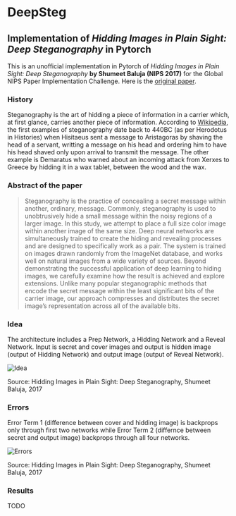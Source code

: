 # DeepSteg
## Implementation of _Hidding Images in Plain Sight: Deep Steganography_ in Pytorch

This is an unofficial implementation in Pytorch of _Hidding Images in Plain Sight: Deep Steganography_ **by Shumeet Baluja (NIPS 2017)** for the Global NIPS Paper Implementation Challenge. Here is the [original paper](https://papers.nips.cc/paper/6802-hiding-images-in-plain-sight-deep-steganography).

### History

Steganography is the art of hidding a piece of information in a carrier which, at first glance, carries another piece of information. According to [Wikipedia](https://en.wikipedia.org/wiki/Steganography), the first examples of steganography date back to 440BC (as per Herodotus in Histories) when Hisitaeus sent a message to Aristagoras by shaving the head of a servant, writting a message on his head and ordering him to have his head shaved only upon arrival to transmit the message. The other example is Demaratus who warned about an incoming attack from Xerxes to Greece by hidding it in a wax tablet, between the wood and the wax.

### Abstract of the paper

> Steganography is the practice of concealing a secret message within another,
> ordinary, message. Commonly, steganography is used to unobtrusively hide a small
> message within the noisy regions of a larger image. In this study, we attempt
> to place a full size color image within another image of the same size. Deep
> neural networks are simultaneously trained to create the hiding and revealing
> processes and are designed to specifically work as a pair. The system is trained on
> images drawn randomly from the ImageNet database, and works well on natural
> images from a wide variety of sources. Beyond demonstrating the successful
> application of deep learning to hiding images, we carefully examine how the result
> is achieved and explore extensions. Unlike many popular steganographic methods
> that encode the secret message within the least significant bits of the carrier image,
> our approach compresses and distributes the secret image’s representation across
> all of the available bits.

### Idea
The architecture includes a Prep Network, a Hidding Network and a Reveal Network. Input is secret and cover images and output is hidden image (output of Hidding Network) and output image (output of Reveal Network).

![Idea](https://github.com/lesscomfortable/DeepSteg/blob/master/Images/DeepStegIdea2.png)

Source: Hidding Images in Plain Sight: Deep Steganography, Shumeet Baluja, 2017

### Errors
Error Term 1 (difference between cover and hidding image) is backprops only through first two networks while Error Term 2 (differnce between secret and output image) backprops through all four networks.

![Errors](https://github.com/lesscomfortable/DeepSteg/blob/master/Images/DeepStegIdea.png)

Source: Hidding Images in Plain Sight: Deep Steganography, Shumeet Baluja, 2017

### Results

TODO
